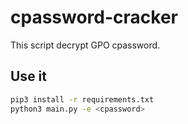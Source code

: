 # cpassword-cracker
This script decrypt GPO cpassword.
## Use it
```bash
pip3 install -r requirements.txt
python3 main.py -e <cpassword>
```
